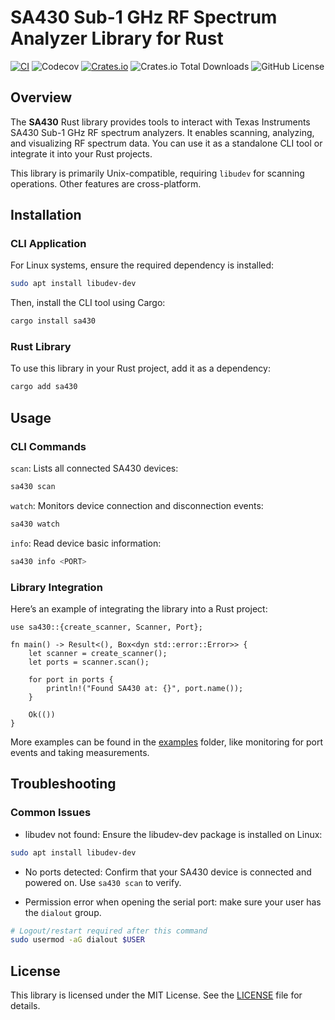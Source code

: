 # SA430 Sub-1 GHz RF Spectrum Analyzer Library for Rust

[![CI](https://github.com/DKrepsky/sa430/actions/workflows/ci.yml/badge.svg)](https://github.com/DKrepsky/sa430/actions/workflows/ci.yml)
![Codecov](https://img.shields.io/codecov/c/github/DKrepsky/sa430)
[![Crates.io](https://img.shields.io/crates/v/sa430.svg)](https://crates.io/crates/sa430)
![Crates.io Total Downloads](https://img.shields.io/crates/d/sa430)
![GitHub License](https://img.shields.io/github/license/DKrepsky/sa430)

## Overview

The **SA430** Rust library provides tools to interact with Texas Instruments SA430 Sub-1 GHz RF spectrum analyzers. It enables scanning, analyzing, and visualizing RF spectrum data. You can use it as a standalone CLI tool or integrate it into your Rust projects.

This library is primarily Unix-compatible, requiring `libudev` for scanning operations. Other features are cross-platform.


## Installation

### CLI Application

For Linux systems, ensure the required dependency is installed:
```bash
sudo apt install libudev-dev
```

Then, install the CLI tool using Cargo:

```bash
cargo install sa430
```

### Rust Library
To use this library in your Rust project, add it as a dependency:

```bash
cargo add sa430
```

## Usage

### CLI Commands

`scan`: Lists all connected SA430 devices:

```bash
sa430 scan
```

`watch`: Monitors device connection and disconnection events:

```bash
sa430 watch
```

`info`: Read device basic information:

```bash
sa430 info <PORT>
```

### Library Integration

Here’s an example of integrating the library into a Rust project:

```
use sa430::{create_scanner, Scanner, Port};

fn main() -> Result<(), Box<dyn std::error::Error>> {
    let scanner = create_scanner();
    let ports = scanner.scan();

    for port in ports {
        println!("Found SA430 at: {}", port.name());
    }

    Ok(())
}
```

More examples can be found in the [examples](examples/) folder, like monitoring for port events and taking measurements.

## Troubleshooting

### Common Issues

- libudev not found: Ensure the libudev-dev package is installed on Linux:
```bash
sudo apt install libudev-dev
```
- No ports detected: Confirm that your SA430 device is connected and powered on. Use `sa430 scan` to verify.

- Permission error when opening the serial port: make sure your user has the `dialout` group.
```bash
# Logout/restart required after this command
sudo usermod -aG dialout $USER
```

## License
This library is licensed under the MIT License. See the [LICENSE](LICENSE) file for details.

